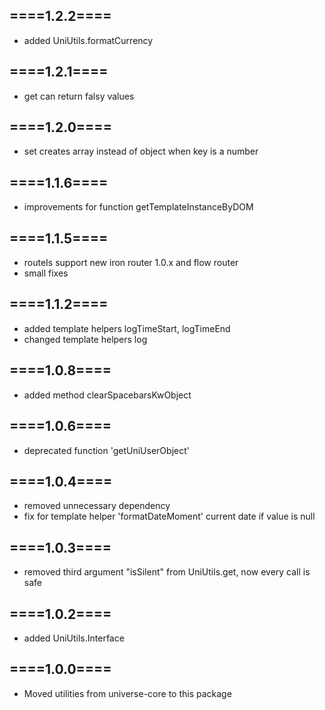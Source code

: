 
====1.2.2====
-------------
- added UniUtils.formatCurrency

====1.2.1====
-------------
- get can return falsy values

====1.2.0====
-------------
- set creates array instead of object when key is a number

====1.1.6====
-------------
- improvements for function getTemplateInstanceByDOM

====1.1.5====
-------------
- routeIs support new iron router 1.0.x and flow router
- small fixes

====1.1.2====
-------------
- added template helpers logTimeStart, logTimeEnd
- changed template helpers log

====1.0.8====
-------------
- added method clearSpacebarsKwObject

====1.0.6====
-------------
- deprecated function 'getUniUserObject'

====1.0.4====
-------------
- removed unnecessary dependency
- fix for template helper 'formatDateMoment' current date if value is null

====1.0.3====
-------------
- removed third argument "isSilent" from UniUtils.get, now every call is safe


====1.0.2====
-------------
- added UniUtils.Interface

====1.0.0====
-------------
- Moved utilities from universe-core to this package
